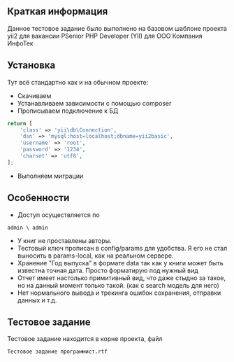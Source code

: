 
Краткая информация
-------------------

Данное тестовое задание было выполнено на базовом шаблоне проекта yii2 для вакансии PSenior РНР Developer (YII) для ООО Компания ИнфоТек

Установка
------------

Тут всё стандартно как и на обычном проекте:
- Скачиваем
- Устанавливаем зависимости с помощью composer
- Прописываем подключение к БД
```php
return [
    'class' => 'yii\db\Connection',
    'dsn' => 'mysql:host=localhost;dbname=yii2basic',
    'username' => 'root',
    'password' => '1234',
    'charset' => 'utf8',
];
```
- Выполняем миграции

Особенности
------------

- Доступ осуществляется по 
~~~
admin \ admin
~~~

- У книг не проставлены авторы. 
- Тестовый ключ прописан в config/params для удобства. Я его не стал выносить в params-local, как на реальном сервере.
- Хранение "Год выпуска" в формате data так как у книги может быть известна точная дата. Просто форматирую под нужный вид
- Отчет имеет настолько примитивный вид, что даже стыдно за такое, но на данный момент только такой. (как с search модель для него)
- Нет нормального вывода и трекинга ошибок сохранения, отправки данных и т.д.

Тестовое задание
------------

Тестовое задание находится в корне проекта, файл

~~~
Тестовое задание программист.rtf
~~~